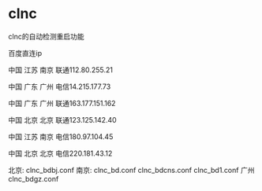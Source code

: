 # clnc
clnc的自动检测重启功能

百度直连ip

中国 江苏 南京 联通112.80.255.21

中国 广东 广州 电信14.215.177.73

中国 广东 广州 联通163.177.151.162

中国 北京 北京 联通123.125.142.40

中国 江苏 南京 电信180.97.104.45

中国 北京 北京 电信220.181.43.12

北京:
clnc_bdbj.conf
南京:
clnc_bd.conf
clnc_bdcns.conf
clnc_bd1.conf
广州
clnc_bdgz.conf

